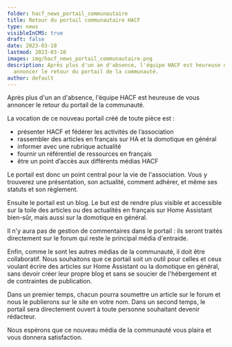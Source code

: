 ```yaml
---
folder: hacf_news_portail_communautaire
title: Retour du portail communautaire HACF
type: news
visibleInCMS: true
draft: false
date: 2023-03-10
lastmod: 2023-03-10
images: img/hacf_news_portail_communautaire.png
description: Après plus d'un an d'absence, l'équipe HACF est heureuse de vous
  annoncer le retour du portail de la communauté.
author: default
---
```

Après plus d'un an d'absence, l'équipe HACF est heureuse de vous annoncer le retour du portail de la communauté.

La vocation de ce nouveau portail créé de toute pièce est :
- présenter HACF et fédérer les activités de l’association
- rassembler des articles en français sur HA et la domotique en général 
- informer avec une rubrique actualité 
- fournir un référentiel de ressources en français 
- être un point d’accès aux différents médias HACF

Le portail est donc un point central pour la vie de l'association. Vous y trouverez une présentation, son actualité, comment adhérer, et même ses statuts et son règlement.

Ensuite le portail est un blog. Le but est de rendre plus visible et accessible sur la toile des articles ou des actualités en français sur Home Assistant bien-sûr, mais aussi sur la domotique en général.

Il n'y aura pas de gestion de commentaires dans le portail : ils seront traités directement sur le forum qui reste le principal média d'entraide. 

Enfin, comme le sont les autres médias de la communauté, il doit être collaboratif.
Nous souhaitons que ce portail soit un outil pour celles et ceux voulant écrire des articles sur Home Assistant ou la domotique en général, sans devoir créer leur propre blog et sans se soucier de l'hébergement et de contraintes de publication.

Dans un premier temps, chacun pourra soumettre un article sur le forum et nous le publierons sur le site en votre nom.
Dans un second temps, le portail sera directement ouvert à toute personne souhaitant devenir rédacteur.

Nous espérons que ce nouveau média de la communauté vous plaira et vous donnera satisfaction.